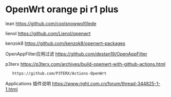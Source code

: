 # OpenWrt orange pi r1 plus

lean https://github.com/coolsnowwolf/lede

lienol https://github.com/Lienol/openwrt

kenzok8 https://github.com/kenzok8/openwrt-packages

OpenAppFilter应用过滤 https://github.com/destan19/OpenAppFilter

p3terx https://p3terx.com/archives/build-openwrt-with-github-actions.html

       https://github.com/P3TERX/Actions-OpenWrt

Applications 插件说明 https://www.right.com.cn/forum/thread-344825-1-1.html
